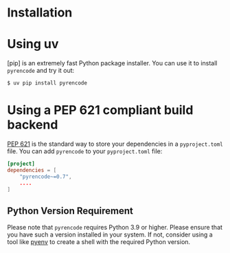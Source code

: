 # Installation

# Using uv

[pip] is an extremely fast Python package installer.
You can use it to install `pyrencode` and try it out:

```console
$ uv pip install pyrencode
```

# Using a PEP 621 compliant build backend

[PEP 621] is the standard way to store your dependencies in a `pyproject.toml` file.
You can add `pyrencode` to your `pyproject.toml` file:

```toml
[project]
dependencies = [
    "pyrencode~=0.7",
    ....
]
```

## Python Version Requirement

Please note that `pyrencode` requires Python 3.9 or higher. Please ensure
that you have such a version installed in your system. If not,
consider using a tool like [pyenv] to create a shell with the required Python version.

[uv]: https://github.com/astral-sh/uv
[PEP 621]: https://peps.python.org/pep-0621/
[pyenv]: https://github.com/pyenv/pyenv
